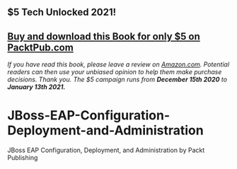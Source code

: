 ## $5 Tech Unlocked 2021!
[Buy and download this Book for only $5 on PacktPub.com](https://www.packtpub.com/product/jboss-as-7-configuration-deployment-and-administration/9781849516785)
-----
*If you have read this book, please leave a review on [Amazon.com](https://www.amazon.com/gp/product/1849516782).     Potential readers can then use your unbiased opinion to help them make purchase decisions. Thank you. The $5 campaign         runs from __December 15th 2020__ to __January 13th 2021.__*

# JBoss-EAP-Configuration-Deployment-and-Administration
JBoss EAP Configuration, Deployment, and Administration by Packt Publishing
